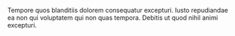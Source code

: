 Tempore quos blanditiis dolorem consequatur excepturi.
Iusto repudiandae ea non qui voluptatem qui non quas tempora.
Debitis ut quod nihil animi excepturi.